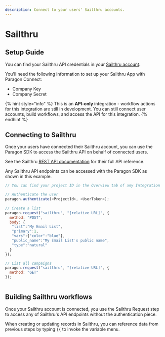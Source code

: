 ```yaml
---
description: Connect to your users' Sailthru accounts.
---
```


# Sailthru

## Setup Guide

You can find your Sailthru API credentials in your [Sailthru account](https://my.sailthru.com/settings/api\_postbacks).

You'll need the following information to set up your Sailthru App with Paragon Connect:

* Company Key
* Company Secret

{% hint style="info" %}
This is an **API-only** integration - workflow actions for this integration are still in development. You can still connect user accounts, build workflows, and access the API for this integration.
{% endhint %}

## Connecting to Sailthru

Once your users have connected their Sailthru account, you can use the Paragon SDK to access the Sailthru API on behalf of connected users.

See the Sailthru [REST API documentation](https://getstarted.sailthru.com/developers/api/) for their full API reference.

Any Sailthru API endpoints can be accessed with the Paragon SDK as shown in this example.

```javascript
// You can find your project ID in the Overview tab of any Integration

// Authenticate the user
paragon.authenticate(<ProjectId>, <UserToken>);
            
// Create a list
paragon.request("sailthru", "[relative URL]", {
  method: "POST",
  body: {
   "list":"My Email List",
   "primary":1,
   "vars":{"color":"blue"},
   "public_name":"My Email List's public name",
   "type":"natural"
  }
});

// List all campaigns
paragon.request("sailthru", "[relative URL]", {
  method: "GET"
});
  
```

## Building Sailthru workflows

Once your Sailthru account is connected, you use the Sailthru Request step to access any of Sailthru's API endpoints without the authentication piece.

When creating or updating records in Sailthru, you can reference data from previous steps by typing `{{` to invoke the variable menu.
